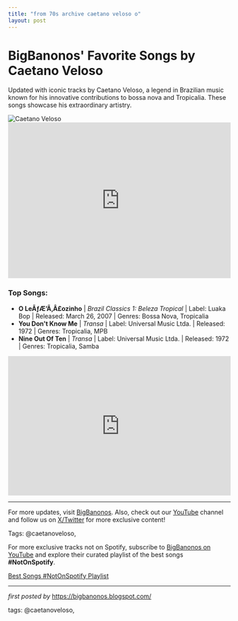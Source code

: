 ```yaml
---
title: "from 70s archive caetano veloso o"
layout: post
---
```

<!-- Title of the Post -->
<h1>BigBanonos' Favorite Songs by Caetano Veloso</h1> <!-- Introductory Text -->
<p>Updated with iconic tracks by Caetano Veloso, a legend in Brazilian music known for his innovative contributions to bossa nova and Tropicalia. These songs showcase his extraordinary artistry.</p> <!-- Featured Image -->
<div> <img src="https://i.scdn.co/image/ab67616d0000b273f55d8e57bec9c6a6e410a7b2" alt="Caetano Veloso">
</div> <!-- Spotify Playlist Embed -->
<div> <iframe src="https://open.spotify.com/embed/playlist/5xidoZD4yVqdpThKJme4kr?utm_source=generator" width="100%" height="352" frameborder="0" allowfullscreen="" allow="autoplay; clipboard-write; encrypted-media; fullscreen; picture-in-picture" loading="lazy"></iframe>
</div> <!-- Song Information -->
<h3>Top Songs:</h3>
<ul> <li><strong>O LeÃƒÆ’Ã‚Â£ozinho</strong> | <em>Brazil Classics 1: Beleza Tropical</em> | Label: Luaka Bop | Released: March 26, 2007 | Genres: Bossa Nova, Tropicalia</li> <li><strong>You Don't Know Me</strong> | <em>Transa</em> | Label: Universal Music Ltda. | Released: 1972 | Genres: Tropicalia, MPB</li> <li><strong>Nine Out Of Ten</strong> | <em>Transa</em> | Label: Universal Music Ltda. | Released: 1972 | Genres: Tropicalia, Samba</li>
</ul> <!-- YouTube Video Embed -->
<div> <iframe allowfullscreen="" frameborder="0" height="315" src="https://www.youtube.com/embed/_d94WJj6OWQ?list=PLtuNtuTatqI27rEpl6sppn5M8ja8x3-Rz" width="100%"></iframe>
</div> <!-- Footer Links -->
<hr />
<p>For more updates, visit <a href="https://bigbanonos.blogspot.com/" target="_blank">BigBanonos</a>. Also, check out our <a href="https://www.youtube.com/@BigBanonos" target="_blank">YouTube</a> channel and follow us on <a href="https://x.com/bigbanonos" target="_blank">X/Twitter</a> for more exclusive content!</p> <!-- Tags -->
<p>Tags: @caetanoveloso,</p>


<!--Subscribe and Playlist Links-->
<div>
    <p>For more exclusive tracks not on Spotify, subscribe to <a href="https://www.youtube.com/@BigBanonos" target="_blank">BigBanonos on YouTube</a> and explore their curated playlist of the best songs <strong>#NotOnSpotify</strong>.</p>
    <p><a href="https://www.youtube.com/playlist?list=PLtuNtuTatqI0kFahUCbtbfenC_ET5O_tr" target="_blank">Best Songs #NotOnSpotify Playlist<br /></a></p></div>

<hr />

<p><em>first posted by</em> <a href="https://bigbanonos.blogspot.com/" rel="noopener" target="_new">https://bigbanonos.blogspot.com/</a></p>

<p>tags: @caetanoveloso,</p>
